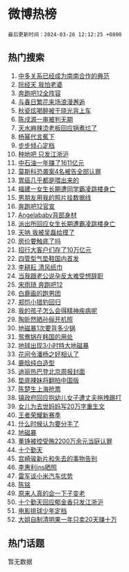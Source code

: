 # 微博热榜

`最后更新时间：2024-03-26 12:12:25 +0800`

## 热门搜索

1. [中多关系已经成为南南合作的典范](https://m.weibo.cn/search?containerid=100103type%3D1%26t%3D10%26q%3D%23%E4%B8%AD%E5%A4%9A%E5%85%B3%E7%B3%BB%E5%B7%B2%E7%BB%8F%E6%88%90%E4%B8%BA%E5%8D%97%E5%8D%97%E5%90%88%E4%BD%9C%E7%9A%84%E5%85%B8%E8%8C%83%23&stream_entry_id=51&isnewpage=1&extparam=seat%3D1%26q%3D%2523%25E4%25B8%25AD%25E5%25A4%259A%25E5%2585%25B3%25E7%25B3%25BB%25E5%25B7%25B2%25E7%25BB%258F%25E6%2588%2590%25E4%25B8%25BA%25E5%258D%2597%25E5%258D%2597%25E5%2590%2588%25E4%25BD%259C%25E7%259A%2584%25E5%2585%25B8%25E8%258C%2583%2523%26pos%3D0%26filter_type%3Drealtimehot%26c_type%3D51%26stream_entry_id%3D51%26dgr%3D0%26cate%3D10103%26display_time%3D1711426344%26pre_seqid%3D171142634431504268162)
1. [阮经天 我怕老婆](https://m.weibo.cn/search?containerid=100103type%3D1%26t%3D10%26q%3D%E9%98%AE%E7%BB%8F%E5%A4%A9+%E6%88%91%E6%80%95%E8%80%81%E5%A9%86&stream_entry_id=31&isnewpage=1&extparam=seat%3D1%26filter_type%3Drealtimehot%26band_rank%3D1%26pos%3D0%26c_type%3D31%26cate%3D5001%26lcate%3D5001%26stream_entry_id%3D31%26realpos%3D1%26q%3D%25E9%2598%25AE%25E7%25BB%258F%25E5%25A4%25A9%2520%25E6%2588%2591%25E6%2580%2595%25E8%2580%2581%25E5%25A9%2586%26flag%3D1%26dgr%3D0%26display_time%3D1711426344%26pre_seqid%3D171142634431504268162)
1. [奔跑吧12全阵容](https://m.weibo.cn/search?containerid=100103type%3D1%26t%3D10%26q%3D%23%E5%A5%94%E8%B7%91%E5%90%A712%E5%85%A8%E9%98%B5%E5%AE%B9%23&stream_entry_id=31&isnewpage=1&extparam=seat%3D1%26filter_type%3Drealtimehot%26band_rank%3D2%26pos%3D1%26c_type%3D31%26cate%3D5001%26lcate%3D5001%26stream_entry_id%3D31%26realpos%3D2%26q%3D%2523%25E5%25A5%2594%25E8%25B7%2591%25E5%2590%25A712%25E5%2585%25A8%25E9%2598%25B5%25E5%25AE%25B9%2523%26flag%3D2%26dgr%3D0%26display_time%3D1711426344%26pre_seqid%3D171142634431504268162)
1. [与春日繁花来场浪漫邂逅](https://m.weibo.cn/search?containerid=100103type%3D1%26t%3D10%26q%3D%23%E4%B8%8E%E6%98%A5%E6%97%A5%E7%B9%81%E8%8A%B1%E6%9D%A5%E5%9C%BA%E6%B5%AA%E6%BC%AB%E9%82%82%E9%80%85%23&stream_entry_id=31&isnewpage=1&extparam=seat%3D1%26filter_type%3Drealtimehot%26band_rank%3D3%26pos%3D2%26c_type%3D31%26cate%3D5001%26lcate%3D5001%26stream_entry_id%3D31%26realpos%3D3%26q%3D%2523%25E4%25B8%258E%25E6%2598%25A5%25E6%2597%25A5%25E7%25B9%2581%25E8%258A%25B1%25E6%259D%25A5%25E5%259C%25BA%25E6%25B5%25AA%25E6%25BC%25AB%25E9%2582%2582%25E9%2580%2585%2523%26flag%3D1%26dgr%3D0%26display_time%3D1711426344%26pre_seqid%3D171142634431504268162)
1. [秋瓷炫喝醉被于晓光背上车](https://m.weibo.cn/search?containerid=100103type%3D1%26t%3D10%26q%3D%23%E7%A7%8B%E7%93%B7%E7%82%AB%E5%96%9D%E9%86%89%E8%A2%AB%E4%BA%8E%E6%99%93%E5%85%89%E8%83%8C%E4%B8%8A%E8%BD%A6%23&stream_entry_id=31&isnewpage=1&extparam=seat%3D1%26filter_type%3Drealtimehot%26band_rank%3D4%26pos%3D3%26c_type%3D31%26cate%3D5001%26lcate%3D5001%26stream_entry_id%3D31%26realpos%3D4%26q%3D%2523%25E7%25A7%258B%25E7%2593%25B7%25E7%2582%25AB%25E5%2596%259D%25E9%2586%2589%25E8%25A2%25AB%25E4%25BA%258E%25E6%2599%2593%25E5%2585%2589%25E8%2583%258C%25E4%25B8%258A%25E8%25BD%25A6%2523%26flag%3D2%26dgr%3D0%26display_time%3D1711426344%26pre_seqid%3D171142634431504268162)
1. [陈戌源一审被判无期](https://m.weibo.cn/search?containerid=100103type%3D1%26t%3D10%26q%3D%23%E9%99%88%E6%88%8C%E6%BA%90%E4%B8%80%E5%AE%A1%E8%A2%AB%E5%88%A4%E6%97%A0%E6%9C%9F%23&stream_entry_id=31&isnewpage=1&extparam=seat%3D1%26filter_type%3Drealtimehot%26band_rank%3D5%26pos%3D4%26c_type%3D31%26cate%3D5001%26lcate%3D5001%26stream_entry_id%3D31%26realpos%3D5%26q%3D%2523%25E9%2599%2588%25E6%2588%258C%25E6%25BA%2590%25E4%25B8%2580%25E5%25AE%25A1%25E8%25A2%25AB%25E5%2588%25A4%25E6%2597%25A0%25E6%259C%259F%2523%26flag%3D2%26dgr%3D0%26display_time%3D1711426344%26pre_seqid%3D171142634431504268162)
1. [天水麻辣烫老板回应锅煮烂了](https://m.weibo.cn/search?containerid=100103type%3D1%26t%3D10%26q%3D%23%E5%A4%A9%E6%B0%B4%E9%BA%BB%E8%BE%A3%E7%83%AB%E8%80%81%E6%9D%BF%E5%9B%9E%E5%BA%94%E9%94%85%E7%85%AE%E7%83%82%E4%BA%86%23&stream_entry_id=31&isnewpage=1&extparam=seat%3D1%26filter_type%3Drealtimehot%26band_rank%3D6%26pos%3D5%26c_type%3D31%26cate%3D5001%26lcate%3D5001%26stream_entry_id%3D31%26realpos%3D6%26q%3D%2523%25E5%25A4%25A9%25E6%25B0%25B4%25E9%25BA%25BB%25E8%25BE%25A3%25E7%2583%25AB%25E8%2580%2581%25E6%259D%25BF%25E5%259B%259E%25E5%25BA%2594%25E9%2594%2585%25E7%2585%25AE%25E7%2583%2582%25E4%25BA%2586%2523%26flag%3D1%26dgr%3D0%26display_time%3D1711426344%26pre_seqid%3D171142634431504268162)
1. [杨幂代言蕉下](https://m.weibo.cn/search?containerid=100103type%3D1%26t%3D10%26q%3D%23%E6%9D%A8%E5%B9%82%E4%BB%A3%E8%A8%80%E8%95%89%E4%B8%8B%23&stream_entry_id=31&isnewpage=1&extparam=seat%3D1%26band_rank%3D7%26topic_ad%3D1%26pos%3D6%26c_type%3D31%26is_ad_pos%3D1%26cate%3D5001%26lcate%3D5001%26stream_entry_id%3D31%26filter_type%3Drealtimehot%26q%3D%2523%25E6%259D%25A8%25E5%25B9%2582%25E4%25BB%25A3%25E8%25A8%2580%25E8%2595%2589%25E4%25B8%258B%2523%26dgr%3D0%26adid%3D228130%26display_time%3D1711426344%26pre_seqid%3D171142634431504268162)
1. [步步倾心定档](https://m.weibo.cn/search?containerid=100103type%3D1%26t%3D10%26q%3D%23%E6%AD%A5%E6%AD%A5%E5%80%BE%E5%BF%83%E5%AE%9A%E6%A1%A3%23&stream_entry_id=31&isnewpage=1&extparam=seat%3D1%26filter_type%3Drealtimehot%26band_rank%3D7%26pos%3D7%26c_type%3D31%26cate%3D5001%26lcate%3D5001%26stream_entry_id%3D31%26realpos%3D7%26q%3D%2523%25E6%25AD%25A5%25E6%25AD%25A5%25E5%2580%25BE%25E5%25BF%2583%25E5%25AE%259A%25E6%25A1%25A3%2523%26flag%3D1%26dgr%3D0%26display_time%3D1711426344%26pre_seqid%3D171142634431504268162)
1. [种地吧 只发江浙沪](https://m.weibo.cn/search?containerid=100103type%3D1%26t%3D10%26q%3D%E7%A7%8D%E5%9C%B0%E5%90%A7+%E5%8F%AA%E5%8F%91%E6%B1%9F%E6%B5%99%E6%B2%AA&stream_entry_id=31&isnewpage=1&extparam=seat%3D1%26filter_type%3Drealtimehot%26band_rank%3D8%26pos%3D8%26c_type%3D31%26cate%3D5001%26lcate%3D5001%26stream_entry_id%3D31%26realpos%3D8%26q%3D%25E7%25A7%258D%25E5%259C%25B0%25E5%2590%25A7%2520%25E5%258F%25AA%25E5%258F%2591%25E6%25B1%259F%25E6%25B5%2599%25E6%25B2%25AA%26flag%3D1%26dgr%3D0%26display_time%3D1711426344%26pre_seqid%3D171142634431504268162)
1. [中石油一年赚了1611亿元](https://m.weibo.cn/search?containerid=100103type%3D1%26t%3D10%26q%3D%23%E4%B8%AD%E7%9F%B3%E6%B2%B9%E4%B8%80%E5%B9%B4%E8%B5%9A%E4%BA%861611%E4%BA%BF%E5%85%83%23&stream_entry_id=31&isnewpage=1&extparam=seat%3D1%26filter_type%3Drealtimehot%26band_rank%3D9%26pos%3D9%26c_type%3D31%26cate%3D5001%26lcate%3D5001%26stream_entry_id%3D31%26realpos%3D9%26q%3D%2523%25E4%25B8%25AD%25E7%259F%25B3%25E6%25B2%25B9%25E4%25B8%2580%25E5%25B9%25B4%25E8%25B5%259A%25E4%25BA%25861611%25E4%25BA%25BF%25E5%2585%2583%2523%26flag%3D1%26dgr%3D0%26display_time%3D1711426344%26pre_seqid%3D171142634431504268162)
1. [莫斯科恐袭案4名被告全部认罪](https://m.weibo.cn/search?containerid=100103type%3D1%26t%3D10%26q%3D%23%E8%8E%AB%E6%96%AF%E7%A7%91%E6%81%90%E8%A2%AD%E6%A1%884%E5%90%8D%E8%A2%AB%E5%91%8A%E5%85%A8%E9%83%A8%E8%AE%A4%E7%BD%AA%23&stream_entry_id=31&isnewpage=1&extparam=seat%3D1%26filter_type%3Drealtimehot%26band_rank%3D10%26pos%3D10%26c_type%3D31%26cate%3D5001%26lcate%3D5001%26stream_entry_id%3D31%26realpos%3D10%26q%3D%2523%25E8%258E%25AB%25E6%2596%25AF%25E7%25A7%2591%25E6%2581%2590%25E8%25A2%25AD%25E6%25A1%25884%25E5%2590%258D%25E8%25A2%25AB%25E5%2591%258A%25E5%2585%25A8%25E9%2583%25A8%25E8%25AE%25A4%25E7%25BD%25AA%2523%26flag%3D0%26dgr%3D0%26display_time%3D1711426344%26pre_seqid%3D171142634431504268162)
1. [胃癌几乎都是喂出来的](https://m.weibo.cn/search?containerid=100103type%3D1%26t%3D10%26q%3D%23%E8%83%83%E7%99%8C%E5%87%A0%E4%B9%8E%E9%83%BD%E6%98%AF%E5%96%82%E5%87%BA%E6%9D%A5%E7%9A%84%23&stream_entry_id=31&isnewpage=1&extparam=seat%3D1%26filter_type%3Drealtimehot%26band_rank%3D11%26pos%3D11%26c_type%3D31%26cate%3D5001%26lcate%3D5001%26stream_entry_id%3D31%26realpos%3D11%26q%3D%2523%25E8%2583%2583%25E7%2599%258C%25E5%2587%25A0%25E4%25B9%258E%25E9%2583%25BD%25E6%2598%25AF%25E5%2596%2582%25E5%2587%25BA%25E6%259D%25A5%25E7%259A%2584%2523%26flag%3D1%26dgr%3D0%26display_time%3D1711426344%26pre_seqid%3D171142634431504268162)
1. [福建一女生长期遭同学霸凌跳楼身亡](https://m.weibo.cn/search?containerid=100103type%3D1%26t%3D10%26q%3D%23%E7%A6%8F%E5%BB%BA%E4%B8%80%E5%A5%B3%E7%94%9F%E9%95%BF%E6%9C%9F%E9%81%AD%E5%90%8C%E5%AD%A6%E9%9C%B8%E5%87%8C%E8%B7%B3%E6%A5%BC%E8%BA%AB%E4%BA%A1%23&stream_entry_id=31&isnewpage=1&extparam=seat%3D1%26filter_type%3Drealtimehot%26band_rank%3D12%26pos%3D12%26c_type%3D31%26cate%3D5001%26lcate%3D5001%26stream_entry_id%3D31%26realpos%3D12%26q%3D%2523%25E7%25A6%258F%25E5%25BB%25BA%25E4%25B8%2580%25E5%25A5%25B3%25E7%2594%259F%25E9%2595%25BF%25E6%259C%259F%25E9%2581%25AD%25E5%2590%258C%25E5%25AD%25A6%25E9%259C%25B8%25E5%2587%258C%25E8%25B7%25B3%25E6%25A5%25BC%25E8%25BA%25AB%25E4%25BA%25A1%2523%26flag%3D2%26dgr%3D0%26display_time%3D1711426344%26pre_seqid%3D171142634431504268162)
1. [男朋友用我的照片挂数据线](https://m.weibo.cn/search?containerid=100103type%3D1%26t%3D10%26q%3D%E7%94%B7%E6%9C%8B%E5%8F%8B%E7%94%A8%E6%88%91%E7%9A%84%E7%85%A7%E7%89%87%E6%8C%82%E6%95%B0%E6%8D%AE%E7%BA%BF&stream_entry_id=31&isnewpage=1&extparam=seat%3D1%26filter_type%3Drealtimehot%26band_rank%3D13%26pos%3D13%26c_type%3D31%26cate%3D5001%26lcate%3D5001%26stream_entry_id%3D31%26realpos%3D13%26q%3D%25E7%2594%25B7%25E6%259C%258B%25E5%258F%258B%25E7%2594%25A8%25E6%2588%2591%25E7%259A%2584%25E7%2585%25A7%25E7%2589%2587%25E6%258C%2582%25E6%2595%25B0%25E6%258D%25AE%25E7%25BA%25BF%26flag%3D1%26dgr%3D0%26display_time%3D1711426344%26pre_seqid%3D171142634431504268162)
1. [奔跑吧12官宣](https://m.weibo.cn/search?containerid=100103type%3D1%26t%3D10%26q%3D%23%E5%A5%94%E8%B7%91%E5%90%A712%E5%AE%98%E5%AE%A3%23&stream_entry_id=31&isnewpage=1&extparam=seat%3D1%26filter_type%3Drealtimehot%26band_rank%3D14%26pos%3D14%26c_type%3D31%26cate%3D5001%26lcate%3D5001%26stream_entry_id%3D31%26realpos%3D14%26q%3D%2523%25E5%25A5%2594%25E8%25B7%2591%25E5%2590%25A712%25E5%25AE%2598%25E5%25AE%25A3%2523%26flag%3D0%26dgr%3D0%26display_time%3D1711426344%26pre_seqid%3D171142634431504268162)
1. [Angelababy背部身材](https://m.weibo.cn/search?containerid=100103type%3D1%26t%3D10%26q%3D%23Angelababy%E8%83%8C%E9%83%A8%E8%BA%AB%E6%9D%90%23&stream_entry_id=31&isnewpage=1&extparam=seat%3D1%26filter_type%3Drealtimehot%26band_rank%3D15%26pos%3D15%26c_type%3D31%26cate%3D5001%26lcate%3D5001%26stream_entry_id%3D31%26realpos%3D15%26q%3D%2523Angelababy%25E8%2583%258C%25E9%2583%25A8%25E8%25BA%25AB%25E6%259D%2590%2523%26flag%3D1%26dgr%3D0%26display_time%3D1711426344%26pre_seqid%3D171142634431504268162)
1. [派出所回应女生长期遭霸凌跳楼身亡](https://m.weibo.cn/search?containerid=100103type%3D1%26t%3D10%26q%3D%23%E6%B4%BE%E5%87%BA%E6%89%80%E5%9B%9E%E5%BA%94%E5%A5%B3%E7%94%9F%E9%95%BF%E6%9C%9F%E9%81%AD%E9%9C%B8%E5%87%8C%E8%B7%B3%E6%A5%BC%E8%BA%AB%E4%BA%A1%23&stream_entry_id=31&isnewpage=1&extparam=seat%3D1%26filter_type%3Drealtimehot%26band_rank%3D16%26pos%3D16%26c_type%3D31%26cate%3D5001%26lcate%3D5001%26stream_entry_id%3D31%26realpos%3D16%26q%3D%2523%25E6%25B4%25BE%25E5%2587%25BA%25E6%2589%2580%25E5%259B%259E%25E5%25BA%2594%25E5%25A5%25B3%25E7%2594%259F%25E9%2595%25BF%25E6%259C%259F%25E9%2581%25AD%25E9%259C%25B8%25E5%2587%258C%25E8%25B7%25B3%25E6%25A5%25BC%25E8%25BA%25AB%25E4%25BA%25A1%2523%26flag%3D0%26dgr%3D0%26display_time%3D1711426344%26pre_seqid%3D171142634431504268162)
1. [天呐 我被吴磊给摸了](https://m.weibo.cn/search?containerid=100103type%3D1%26t%3D10%26q%3D%E5%A4%A9%E5%91%90+%E6%88%91%E8%A2%AB%E5%90%B4%E7%A3%8A%E7%BB%99%E6%91%B8%E4%BA%86&stream_entry_id=31&isnewpage=1&extparam=seat%3D1%26filter_type%3Drealtimehot%26band_rank%3D17%26pos%3D17%26c_type%3D31%26cate%3D5001%26lcate%3D5001%26stream_entry_id%3D31%26realpos%3D17%26q%3D%25E5%25A4%25A9%25E5%2591%2590%2520%25E6%2588%2591%25E8%25A2%25AB%25E5%2590%25B4%25E7%25A3%258A%25E7%25BB%2599%25E6%2591%25B8%25E4%25BA%2586%26flag%3D1%26dgr%3D0%26display_time%3D1711426344%26pre_seqid%3D171142634431504268162)
1. [房价要触底了吗](https://m.weibo.cn/search?containerid=100103type%3D1%26t%3D10%26q%3D%23%E6%88%BF%E4%BB%B7%E8%A6%81%E8%A7%A6%E5%BA%95%E4%BA%86%E5%90%97%23&stream_entry_id=31&isnewpage=1&extparam=seat%3D1%26filter_type%3Drealtimehot%26band_rank%3D18%26pos%3D18%26c_type%3D31%26cate%3D5001%26lcate%3D5001%26stream_entry_id%3D31%26realpos%3D18%26q%3D%2523%25E6%2588%25BF%25E4%25BB%25B7%25E8%25A6%2581%25E8%25A7%25A6%25E5%25BA%2595%25E4%25BA%2586%25E5%2590%2597%2523%26flag%3D0%26dgr%3D0%26display_time%3D1711426344%26pre_seqid%3D171142634431504268162)
1. [招行大客户们存了10万亿元](https://m.weibo.cn/search?containerid=100103type%3D1%26t%3D10%26q%3D%23%E6%8B%9B%E8%A1%8C%E5%A4%A7%E5%AE%A2%E6%88%B7%E4%BB%AC%E5%AD%98%E4%BA%8610%E4%B8%87%E4%BA%BF%E5%85%83%23&stream_entry_id=31&isnewpage=1&extparam=seat%3D1%26filter_type%3Drealtimehot%26band_rank%3D19%26pos%3D19%26c_type%3D31%26cate%3D5001%26lcate%3D5001%26stream_entry_id%3D31%26realpos%3D19%26q%3D%2523%25E6%258B%259B%25E8%25A1%258C%25E5%25A4%25A7%25E5%25AE%25A2%25E6%2588%25B7%25E4%25BB%25AC%25E5%25AD%2598%25E4%25BA%258610%25E4%25B8%2587%25E4%25BA%25BF%25E5%2585%2583%2523%26flag%3D0%26dgr%3D0%26display_time%3D1711426344%26pre_seqid%3D171142634431504268162)
1. [四管型气垫鞋国内首发](https://m.weibo.cn/search?containerid=100103type%3D1%26t%3D10%26q%3D%23%E5%9B%9B%E7%AE%A1%E5%9E%8B%E6%B0%94%E5%9E%AB%E9%9E%8B%E5%9B%BD%E5%86%85%E9%A6%96%E5%8F%91%23&stream_entry_id=31&isnewpage=1&extparam=seat%3D1%26filter_type%3Drealtimehot%26band_rank%3D20%26pos%3D20%26c_type%3D31%26cate%3D5001%26lcate%3D5001%26stream_entry_id%3D31%26realpos%3D20%26q%3D%2523%25E5%259B%259B%25E7%25AE%25A1%25E5%259E%258B%25E6%25B0%2594%25E5%259E%25AB%25E9%259E%258B%25E5%259B%25BD%25E5%2586%2585%25E9%25A6%2596%25E5%258F%2591%2523%26flag%3D0%26dgr%3D0%26adid%3D228095%26display_time%3D1711426344%26pre_seqid%3D171142634431504268162)
1. [李耕耘 清风纸巾](https://m.weibo.cn/search?containerid=100103type%3D1%26t%3D10%26q%3D%E6%9D%8E%E8%80%95%E8%80%98+%E6%B8%85%E9%A3%8E%E7%BA%B8%E5%B7%BE&stream_entry_id=31&isnewpage=1&extparam=seat%3D1%26filter_type%3Drealtimehot%26band_rank%3D21%26pos%3D21%26c_type%3D31%26cate%3D5001%26lcate%3D5001%26stream_entry_id%3D31%26realpos%3D21%26q%3D%25E6%259D%258E%25E8%2580%2595%25E8%2580%2598%2520%25E6%25B8%2585%25E9%25A3%258E%25E7%25BA%25B8%25E5%25B7%25BE%26flag%3D1%26dgr%3D0%26display_time%3D1711426344%26pre_seqid%3D171142634431504268162)
1. [当我跟老公说孕反太难受想辞职](https://m.weibo.cn/search?containerid=100103type%3D1%26t%3D10%26q%3D%23%E5%BD%93%E6%88%91%E8%B7%9F%E8%80%81%E5%85%AC%E8%AF%B4%E5%AD%95%E5%8F%8D%E5%A4%AA%E9%9A%BE%E5%8F%97%E6%83%B3%E8%BE%9E%E8%81%8C%23&stream_entry_id=31&isnewpage=1&extparam=seat%3D1%26filter_type%3Drealtimehot%26band_rank%3D22%26pos%3D22%26c_type%3D31%26cate%3D5001%26lcate%3D5001%26stream_entry_id%3D31%26realpos%3D22%26q%3D%2523%25E5%25BD%2593%25E6%2588%2591%25E8%25B7%259F%25E8%2580%2581%25E5%2585%25AC%25E8%25AF%25B4%25E5%25AD%2595%25E5%258F%258D%25E5%25A4%25AA%25E9%259A%25BE%25E5%258F%2597%25E6%2583%25B3%25E8%25BE%259E%25E8%2581%258C%2523%26flag%3D1%26dgr%3D0%26display_time%3D1711426344%26pre_seqid%3D171142634431504268162)
1. [宋雨琦 奔跑吧12](https://m.weibo.cn/search?containerid=100103type%3D1%26t%3D10%26q%3D%E5%AE%8B%E9%9B%A8%E7%90%A6+%E5%A5%94%E8%B7%91%E5%90%A712&stream_entry_id=31&isnewpage=1&extparam=seat%3D1%26filter_type%3Drealtimehot%26band_rank%3D23%26pos%3D23%26c_type%3D31%26cate%3D5001%26lcate%3D5001%26stream_entry_id%3D31%26realpos%3D23%26q%3D%25E5%25AE%258B%25E9%259B%25A8%25E7%2590%25A6%2520%25E5%25A5%2594%25E8%25B7%2591%25E5%2590%25A712%26flag%3D1%26dgr%3D0%26display_time%3D1711426344%26pre_seqid%3D171142634431504268162)
1. [白鹿画的跑男团](https://m.weibo.cn/search?containerid=100103type%3D1%26t%3D10%26q%3D%23%E7%99%BD%E9%B9%BF%E7%94%BB%E7%9A%84%E8%B7%91%E7%94%B7%E5%9B%A2%23&stream_entry_id=31&isnewpage=1&extparam=seat%3D1%26filter_type%3Drealtimehot%26band_rank%3D24%26pos%3D24%26c_type%3D31%26cate%3D5001%26lcate%3D5001%26stream_entry_id%3D31%26realpos%3D24%26q%3D%2523%25E7%2599%25BD%25E9%25B9%25BF%25E7%2594%25BB%25E7%259A%2584%25E8%25B7%2591%25E7%2594%25B7%25E5%259B%25A2%2523%26flag%3D1%26dgr%3D0%26display_time%3D1711426344%26pre_seqid%3D171142634431504268162)
1. [郑恺小猎豹回归](https://m.weibo.cn/search?containerid=100103type%3D1%26t%3D10%26q%3D%23%E9%83%91%E6%81%BA%E5%B0%8F%E7%8C%8E%E8%B1%B9%E5%9B%9E%E5%BD%92%23&stream_entry_id=31&isnewpage=1&extparam=seat%3D1%26filter_type%3Drealtimehot%26band_rank%3D25%26pos%3D25%26c_type%3D31%26cate%3D5001%26lcate%3D5001%26stream_entry_id%3D31%26realpos%3D25%26q%3D%2523%25E9%2583%2591%25E6%2581%25BA%25E5%25B0%258F%25E7%258C%258E%25E8%25B1%25B9%25E5%259B%259E%25E5%25BD%2592%2523%26flag%3D1%26dgr%3D0%26display_time%3D1711426344%26pre_seqid%3D171142634431504268162)
1. [我的孩子怎么会得精神疾病呢](https://m.weibo.cn/search?containerid=100103type%3D1%26t%3D10%26q%3D%23%E6%88%91%E7%9A%84%E5%AD%A9%E5%AD%90%E6%80%8E%E4%B9%88%E4%BC%9A%E5%BE%97%E7%B2%BE%E7%A5%9E%E7%96%BE%E7%97%85%E5%91%A2%23&stream_entry_id=31&isnewpage=1&extparam=seat%3D1%26filter_type%3Drealtimehot%26band_rank%3D26%26pos%3D26%26c_type%3D31%26cate%3D5001%26lcate%3D5001%26stream_entry_id%3D31%26realpos%3D26%26q%3D%2523%25E6%2588%2591%25E7%259A%2584%25E5%25AD%25A9%25E5%25AD%2590%25E6%2580%258E%25E4%25B9%2588%25E4%25BC%259A%25E5%25BE%2597%25E7%25B2%25BE%25E7%25A5%259E%25E7%2596%25BE%25E7%2597%2585%25E5%2591%25A2%2523%26flag%3D0%26dgr%3D0%26display_time%3D1711426344%26pre_seqid%3D171142634431504268162)
1. [陶昕然晒孙俪开机照](https://m.weibo.cn/search?containerid=100103type%3D1%26t%3D10%26q%3D%23%E9%99%B6%E6%98%95%E7%84%B6%E6%99%92%E5%AD%99%E4%BF%AA%E5%BC%80%E6%9C%BA%E7%85%A7%23&stream_entry_id=31&isnewpage=1&extparam=seat%3D1%26filter_type%3Drealtimehot%26band_rank%3D27%26pos%3D27%26c_type%3D31%26cate%3D5001%26lcate%3D5001%26stream_entry_id%3D31%26realpos%3D27%26q%3D%2523%25E9%2599%25B6%25E6%2598%2595%25E7%2584%25B6%25E6%2599%2592%25E5%25AD%2599%25E4%25BF%25AA%25E5%25BC%2580%25E6%259C%25BA%25E7%2585%25A7%2523%26flag%3D1%26dgr%3D0%26display_time%3D1711426344%26pre_seqid%3D171142634431504268162)
1. [地磁暴1次要背多少锅](https://m.weibo.cn/search?containerid=100103type%3D1%26t%3D10%26q%3D%23%E5%9C%B0%E7%A3%81%E6%9A%B41%E6%AC%A1%E8%A6%81%E8%83%8C%E5%A4%9A%E5%B0%91%E9%94%85%23&stream_entry_id=31&isnewpage=1&extparam=seat%3D1%26filter_type%3Drealtimehot%26band_rank%3D28%26pos%3D28%26c_type%3D31%26cate%3D5001%26lcate%3D5001%26stream_entry_id%3D31%26realpos%3D28%26q%3D%2523%25E5%259C%25B0%25E7%25A3%2581%25E6%259A%25B41%25E6%25AC%25A1%25E8%25A6%2581%25E8%2583%258C%25E5%25A4%259A%25E5%25B0%2591%25E9%2594%2585%2523%26flag%3D1%26dgr%3D0%26display_time%3D1711426344%26pre_seqid%3D171142634431504268162)
1. [鸳鸯锅在韩国的用处](https://m.weibo.cn/search?containerid=100103type%3D1%26t%3D10%26q%3D%23%E9%B8%B3%E9%B8%AF%E9%94%85%E5%9C%A8%E9%9F%A9%E5%9B%BD%E7%9A%84%E7%94%A8%E5%A4%84%23&stream_entry_id=31&isnewpage=1&extparam=seat%3D1%26filter_type%3Drealtimehot%26band_rank%3D29%26pos%3D29%26c_type%3D31%26cate%3D5001%26lcate%3D5001%26stream_entry_id%3D31%26realpos%3D29%26q%3D%2523%25E9%25B8%25B3%25E9%25B8%25AF%25E9%2594%2585%25E5%259C%25A8%25E9%259F%25A9%25E5%259B%25BD%25E7%259A%2584%25E7%2594%25A8%25E5%25A4%2584%2523%26flag%3D1%26dgr%3D0%26display_time%3D1711426344%26pre_seqid%3D171142634431504268162)
1. [地球出现3小时特大地磁暴](https://m.weibo.cn/search?containerid=100103type%3D1%26t%3D10%26q%3D%23%E5%9C%B0%E7%90%83%E5%87%BA%E7%8E%B03%E5%B0%8F%E6%97%B6%E7%89%B9%E5%A4%A7%E5%9C%B0%E7%A3%81%E6%9A%B4%23&stream_entry_id=31&isnewpage=1&extparam=seat%3D1%26filter_type%3Drealtimehot%26band_rank%3D30%26pos%3D30%26c_type%3D31%26cate%3D5001%26lcate%3D5001%26stream_entry_id%3D31%26realpos%3D30%26q%3D%2523%25E5%259C%25B0%25E7%2590%2583%25E5%2587%25BA%25E7%258E%25B03%25E5%25B0%258F%25E6%2597%25B6%25E7%2589%25B9%25E5%25A4%25A7%25E5%259C%25B0%25E7%25A3%2581%25E6%259A%25B4%2523%26flag%3D1%26dgr%3D0%26display_time%3D1711426344%26pre_seqid%3D171142634431504268162)
1. [花间令潘杨之好相认了](https://m.weibo.cn/search?containerid=100103type%3D1%26t%3D10%26q%3D%E8%8A%B1%E9%97%B4%E4%BB%A4%E6%BD%98%E6%9D%A8%E4%B9%8B%E5%A5%BD%E7%9B%B8%E8%AE%A4%E4%BA%86&stream_entry_id=31&isnewpage=1&extparam=seat%3D1%26filter_type%3Drealtimehot%26band_rank%3D31%26pos%3D31%26c_type%3D31%26cate%3D5001%26lcate%3D5001%26stream_entry_id%3D31%26realpos%3D31%26q%3D%25E8%258A%25B1%25E9%2597%25B4%25E4%25BB%25A4%25E6%25BD%2598%25E6%259D%25A8%25E4%25B9%258B%25E5%25A5%25BD%25E7%259B%25B8%25E8%25AE%25A4%25E4%25BA%2586%26flag%3D1%26dgr%3D0%26display_time%3D1711426344%26pre_seqid%3D171142634431504268162)
1. [鹿晗纯白造型](https://m.weibo.cn/search?containerid=100103type%3D1%26t%3D10%26q%3D%23%E9%B9%BF%E6%99%97%E7%BA%AF%E7%99%BD%E9%80%A0%E5%9E%8B%23&stream_entry_id=31&isnewpage=1&extparam=seat%3D1%26filter_type%3Drealtimehot%26band_rank%3D32%26pos%3D32%26c_type%3D31%26cate%3D5001%26lcate%3D5001%26stream_entry_id%3D31%26realpos%3D32%26q%3D%2523%25E9%25B9%25BF%25E6%2599%2597%25E7%25BA%25AF%25E7%2599%25BD%25E9%2580%25A0%25E5%259E%258B%2523%26flag%3D1%26dgr%3D0%26display_time%3D1711426344%26pre_seqid%3D171142634431504268162)
1. [迪丽热巴登北京周报封面](https://m.weibo.cn/search?containerid=100103type%3D1%26t%3D10%26q%3D%23%E8%BF%AA%E4%B8%BD%E7%83%AD%E5%B7%B4%E7%99%BB%E5%8C%97%E4%BA%AC%E5%91%A8%E6%8A%A5%E5%B0%81%E9%9D%A2%23&stream_entry_id=31&isnewpage=1&extparam=seat%3D1%26filter_type%3Drealtimehot%26band_rank%3D33%26pos%3D33%26c_type%3D31%26cate%3D5001%26lcate%3D5001%26stream_entry_id%3D31%26realpos%3D33%26q%3D%2523%25E8%25BF%25AA%25E4%25B8%25BD%25E7%2583%25AD%25E5%25B7%25B4%25E7%2599%25BB%25E5%258C%2597%25E4%25BA%25AC%25E5%2591%25A8%25E6%258A%25A5%25E5%25B0%2581%25E9%259D%25A2%2523%26flag%3D1%26dgr%3D0%26display_time%3D1711426344%26pre_seqid%3D171142634431504268162)
1. [垫底辣妹将翻拍中国版](https://m.weibo.cn/search?containerid=100103type%3D1%26t%3D10%26q%3D%23%E5%9E%AB%E5%BA%95%E8%BE%A3%E5%A6%B9%E5%B0%86%E7%BF%BB%E6%8B%8D%E4%B8%AD%E5%9B%BD%E7%89%88%23&stream_entry_id=31&isnewpage=1&extparam=seat%3D1%26filter_type%3Drealtimehot%26band_rank%3D34%26pos%3D34%26c_type%3D31%26cate%3D5001%26lcate%3D5001%26stream_entry_id%3D31%26realpos%3D34%26q%3D%2523%25E5%259E%25AB%25E5%25BA%2595%25E8%25BE%25A3%25E5%25A6%25B9%25E5%25B0%2586%25E7%25BF%25BB%25E6%258B%258D%25E4%25B8%25AD%25E5%259B%25BD%25E7%2589%2588%2523%26flag%3D0%26dgr%3D0%26display_time%3D1711426344%26pre_seqid%3D171142634431504268162)
1. [陈楚生上海抢票](https://m.weibo.cn/search?containerid=100103type%3D1%26t%3D10%26q%3D%E9%99%88%E6%A5%9A%E7%94%9F%E4%B8%8A%E6%B5%B7%E6%8A%A2%E7%A5%A8&stream_entry_id=31&isnewpage=1&extparam=seat%3D1%26filter_type%3Drealtimehot%26band_rank%3D35%26pos%3D35%26c_type%3D31%26cate%3D5001%26lcate%3D5001%26stream_entry_id%3D31%26realpos%3D35%26q%3D%25E9%2599%2588%25E6%25A5%259A%25E7%2594%259F%25E4%25B8%258A%25E6%25B5%25B7%25E6%258A%25A2%25E7%25A5%25A8%26flag%3D1%26dgr%3D0%26display_time%3D1711426344%26pre_seqid%3D171142634431504268162)
1. [镇政府回应抱幼儿女子遭丈夫拖拽踢打](https://m.weibo.cn/search?containerid=100103type%3D1%26t%3D10%26q%3D%23%E9%95%87%E6%94%BF%E5%BA%9C%E5%9B%9E%E5%BA%94%E6%8A%B1%E5%B9%BC%E5%84%BF%E5%A5%B3%E5%AD%90%E9%81%AD%E4%B8%88%E5%A4%AB%E6%8B%96%E6%8B%BD%E8%B8%A2%E6%89%93%23&stream_entry_id=31&isnewpage=1&extparam=seat%3D1%26filter_type%3Drealtimehot%26band_rank%3D36%26pos%3D36%26c_type%3D31%26cate%3D5001%26lcate%3D5001%26stream_entry_id%3D31%26realpos%3D36%26q%3D%2523%25E9%2595%2587%25E6%2594%25BF%25E5%25BA%259C%25E5%259B%259E%25E5%25BA%2594%25E6%258A%25B1%25E5%25B9%25BC%25E5%2584%25BF%25E5%25A5%25B3%25E5%25AD%2590%25E9%2581%25AD%25E4%25B8%2588%25E5%25A4%25AB%25E6%258B%2596%25E6%258B%25BD%25E8%25B8%25A2%25E6%2589%2593%2523%26flag%3D1%26dgr%3D0%26display_time%3D1711426344%26pre_seqid%3D171142634431504268162)
1. [女儿为去世妈妈写20万字重生文](https://m.weibo.cn/search?containerid=100103type%3D1%26t%3D10%26q%3D%23%E5%A5%B3%E5%84%BF%E4%B8%BA%E5%8E%BB%E4%B8%96%E5%A6%88%E5%A6%88%E5%86%9920%E4%B8%87%E5%AD%97%E9%87%8D%E7%94%9F%E6%96%87%23&stream_entry_id=31&isnewpage=1&extparam=seat%3D1%26filter_type%3Drealtimehot%26band_rank%3D37%26pos%3D37%26c_type%3D31%26cate%3D5001%26lcate%3D5001%26stream_entry_id%3D31%26realpos%3D37%26q%3D%2523%25E5%25A5%25B3%25E5%2584%25BF%25E4%25B8%25BA%25E5%258E%25BB%25E4%25B8%2596%25E5%25A6%2588%25E5%25A6%2588%25E5%2586%259920%25E4%25B8%2587%25E5%25AD%2597%25E9%2587%258D%25E7%2594%259F%25E6%2596%2587%2523%26flag%3D0%26dgr%3D0%26display_time%3D1711426344%26pre_seqid%3D171142634431504268162)
1. [王者荣耀新赛季](https://m.weibo.cn/search?containerid=100103type%3D1%26t%3D10%26q%3D%E7%8E%8B%E8%80%85%E8%8D%A3%E8%80%80%E6%96%B0%E8%B5%9B%E5%AD%A3&stream_entry_id=31&isnewpage=1&extparam=seat%3D1%26filter_type%3Drealtimehot%26band_rank%3D38%26pos%3D38%26c_type%3D31%26cate%3D5001%26lcate%3D5001%26stream_entry_id%3D31%26realpos%3D38%26q%3D%25E7%258E%258B%25E8%2580%2585%25E8%258D%25A3%25E8%2580%2580%25E6%2596%25B0%25E8%25B5%259B%25E5%25AD%25A3%26flag%3D1%26dgr%3D0%26display_time%3D1711426344%26pre_seqid%3D171142634431504268162)
1. [什么时候认为要分手了](https://m.weibo.cn/search?containerid=100103type%3D1%26t%3D10%26q%3D%23%E4%BB%80%E4%B9%88%E6%97%B6%E5%80%99%E8%AE%A4%E4%B8%BA%E8%A6%81%E5%88%86%E6%89%8B%E4%BA%86%23&stream_entry_id=31&isnewpage=1&extparam=seat%3D1%26filter_type%3Drealtimehot%26band_rank%3D39%26pos%3D39%26c_type%3D31%26cate%3D5001%26lcate%3D5001%26stream_entry_id%3D31%26realpos%3D39%26q%3D%2523%25E4%25BB%2580%25E4%25B9%2588%25E6%2597%25B6%25E5%2580%2599%25E8%25AE%25A4%25E4%25B8%25BA%25E8%25A6%2581%25E5%2588%2586%25E6%2589%258B%25E4%25BA%2586%2523%26flag%3D0%26dgr%3D0%26display_time%3D1711426344%26pre_seqid%3D171142634431504268162)
1. [地磁暴](https://m.weibo.cn/search?containerid=100103type%3D1%26t%3D10%26q%3D%E5%9C%B0%E7%A3%81%E6%9A%B4&stream_entry_id=31&isnewpage=1&extparam=seat%3D1%26filter_type%3Drealtimehot%26band_rank%3D40%26pos%3D40%26c_type%3D31%26cate%3D5001%26lcate%3D5001%26stream_entry_id%3D31%26realpos%3D40%26q%3D%25E5%259C%25B0%25E7%25A3%2581%25E6%259A%25B4%26flag%3D0%26dgr%3D0%26display_time%3D1711426344%26pre_seqid%3D171142634431504268162)
1. [董铮被控受贿2200万余元当庭认罪](https://m.weibo.cn/search?containerid=100103type%3D1%26t%3D10%26q%3D%23%E8%91%A3%E9%93%AE%E8%A2%AB%E6%8E%A7%E5%8F%97%E8%B4%BF2200%E4%B8%87%E4%BD%99%E5%85%83%E5%BD%93%E5%BA%AD%E8%AE%A4%E7%BD%AA%23&stream_entry_id=31&isnewpage=1&extparam=seat%3D1%26filter_type%3Drealtimehot%26band_rank%3D41%26pos%3D41%26c_type%3D31%26cate%3D5001%26lcate%3D5001%26stream_entry_id%3D31%26realpos%3D41%26q%3D%2523%25E8%2591%25A3%25E9%2593%25AE%25E8%25A2%25AB%25E6%258E%25A7%25E5%258F%2597%25E8%25B4%25BF2200%25E4%25B8%2587%25E4%25BD%2599%25E5%2585%2583%25E5%25BD%2593%25E5%25BA%25AD%25E8%25AE%25A4%25E7%25BD%25AA%2523%26flag%3D1%26dgr%3D0%26display_time%3D1711426344%26pre_seqid%3D171142634431504268162)
1. [十个勤天](https://m.weibo.cn/search?containerid=100103type%3D1%26t%3D10%26q%3D%E5%8D%81%E4%B8%AA%E5%8B%A4%E5%A4%A9&stream_entry_id=31&isnewpage=1&extparam=seat%3D1%26filter_type%3Drealtimehot%26band_rank%3D42%26pos%3D42%26c_type%3D31%26cate%3D5001%26lcate%3D5001%26stream_entry_id%3D31%26realpos%3D42%26q%3D%25E5%258D%2581%25E4%25B8%25AA%25E5%258B%25A4%25E5%25A4%25A9%26flag%3D0%26dgr%3D0%26display_time%3D1711426344%26pre_seqid%3D171142634431504268162)
1. [宫崎骏新片和失去的事物告别](https://m.weibo.cn/search?containerid=100103type%3D1%26t%3D10%26q%3D%23%E5%AE%AB%E5%B4%8E%E9%AA%8F%E6%96%B0%E7%89%87%E5%92%8C%E5%A4%B1%E5%8E%BB%E7%9A%84%E4%BA%8B%E7%89%A9%E5%91%8A%E5%88%AB%23&stream_entry_id=31&isnewpage=1&extparam=seat%3D1%26filter_type%3Drealtimehot%26band_rank%3D43%26pos%3D43%26c_type%3D31%26cate%3D5001%26lcate%3D5001%26stream_entry_id%3D31%26realpos%3D43%26q%3D%2523%25E5%25AE%25AB%25E5%25B4%258E%25E9%25AA%258F%25E6%2596%25B0%25E7%2589%2587%25E5%2592%258C%25E5%25A4%25B1%25E5%258E%25BB%25E7%259A%2584%25E4%25BA%258B%25E7%2589%25A9%25E5%2591%258A%25E5%2588%25AB%2523%26flag%3D1%26dgr%3D0%26display_time%3D1711426344%26pre_seqid%3D171142634431504268162)
1. [李惠利ins晒照](https://m.weibo.cn/search?containerid=100103type%3D1%26t%3D10%26q%3D%23%E6%9D%8E%E6%83%A0%E5%88%A9ins%E6%99%92%E7%85%A7%23&stream_entry_id=31&isnewpage=1&extparam=seat%3D1%26filter_type%3Drealtimehot%26band_rank%3D44%26pos%3D44%26c_type%3D31%26cate%3D5001%26lcate%3D5001%26stream_entry_id%3D31%26realpos%3D44%26q%3D%2523%25E6%259D%258E%25E6%2583%25A0%25E5%2588%25A9ins%25E6%2599%2592%25E7%2585%25A7%2523%26flag%3D0%26dgr%3D0%26display_time%3D1711426344%26pre_seqid%3D171142634431504268162)
1. [雷军谈小米汽车优势](https://m.weibo.cn/search?containerid=100103type%3D1%26t%3D10%26q%3D%23%E9%9B%B7%E5%86%9B%E8%B0%88%E5%B0%8F%E7%B1%B3%E6%B1%BD%E8%BD%A6%E4%BC%98%E5%8A%BF%23&stream_entry_id=31&isnewpage=1&extparam=seat%3D1%26filter_type%3Drealtimehot%26band_rank%3D45%26pos%3D45%26c_type%3D31%26cate%3D5001%26lcate%3D5001%26stream_entry_id%3D31%26realpos%3D45%26q%3D%2523%25E9%259B%25B7%25E5%2586%259B%25E8%25B0%2588%25E5%25B0%258F%25E7%25B1%25B3%25E6%25B1%25BD%25E8%25BD%25A6%25E4%25BC%2598%25E5%258A%25BF%2523%26flag%3D1%26dgr%3D0%26display_time%3D1711426344%26pre_seqid%3D171142634431504268162)
1. [陈铭](https://m.weibo.cn/search?containerid=100103type%3D1%26t%3D10%26q%3D%E9%99%88%E9%93%AD&stream_entry_id=31&isnewpage=1&extparam=seat%3D1%26filter_type%3Drealtimehot%26band_rank%3D46%26pos%3D46%26c_type%3D31%26cate%3D5001%26lcate%3D5001%26stream_entry_id%3D31%26realpos%3D46%26q%3D%25E9%2599%2588%25E9%2593%25AD%26flag%3D0%26dgr%3D0%26display_time%3D1711426344%26pre_seqid%3D171142634431504268162)
1. [原来人真的会一下子变老](https://m.weibo.cn/search?containerid=100103type%3D1%26t%3D10%26q%3D%23%E5%8E%9F%E6%9D%A5%E4%BA%BA%E7%9C%9F%E7%9A%84%E4%BC%9A%E4%B8%80%E4%B8%8B%E5%AD%90%E5%8F%98%E8%80%81%23&stream_entry_id=31&isnewpage=1&extparam=seat%3D1%26filter_type%3Drealtimehot%26band_rank%3D47%26pos%3D47%26c_type%3D31%26cate%3D5001%26lcate%3D5001%26stream_entry_id%3D31%26realpos%3D47%26q%3D%2523%25E5%258E%259F%25E6%259D%25A5%25E4%25BA%25BA%25E7%259C%259F%25E7%259A%2584%25E4%25BC%259A%25E4%25B8%2580%25E4%25B8%258B%25E5%25AD%2590%25E5%258F%2598%25E8%2580%2581%2523%26flag%3D0%26dgr%3D0%26display_time%3D1711426344%26pre_seqid%3D171142634431504268162)
1. [十个勤天回应郁金香只发江浙沪](https://m.weibo.cn/search?containerid=100103type%3D1%26t%3D10%26q%3D%E5%8D%81%E4%B8%AA%E5%8B%A4%E5%A4%A9%E5%9B%9E%E5%BA%94%E9%83%81%E9%87%91%E9%A6%99%E5%8F%AA%E5%8F%91%E6%B1%9F%E6%B5%99%E6%B2%AA&stream_entry_id=31&isnewpage=1&extparam=seat%3D1%26filter_type%3Drealtimehot%26band_rank%3D48%26pos%3D48%26c_type%3D31%26cate%3D5001%26lcate%3D5001%26stream_entry_id%3D31%26realpos%3D48%26q%3D%25E5%258D%2581%25E4%25B8%25AA%25E5%258B%25A4%25E5%25A4%25A9%25E5%259B%259E%25E5%25BA%2594%25E9%2583%2581%25E9%2587%2591%25E9%25A6%2599%25E5%258F%25AA%25E5%258F%2591%25E6%25B1%259F%25E6%25B5%2599%25E6%25B2%25AA%26flag%3D1%26dgr%3D0%26display_time%3D1711426344%26pre_seqid%3D171142634431504268162)
1. [电影排球少年定档](https://m.weibo.cn/search?containerid=100103type%3D1%26t%3D10%26q%3D%23%E7%94%B5%E5%BD%B1%E6%8E%92%E7%90%83%E5%B0%91%E5%B9%B4%E5%AE%9A%E6%A1%A3%23&stream_entry_id=31&isnewpage=1&extparam=seat%3D1%26filter_type%3Drealtimehot%26band_rank%3D49%26pos%3D49%26c_type%3D31%26cate%3D5001%26lcate%3D5001%26stream_entry_id%3D31%26realpos%3D49%26q%3D%2523%25E7%2594%25B5%25E5%25BD%25B1%25E6%258E%2592%25E7%2590%2583%25E5%25B0%2591%25E5%25B9%25B4%25E5%25AE%259A%25E6%25A1%25A3%2523%26flag%3D0%26dgr%3D0%26display_time%3D1711426344%26pre_seqid%3D171142634431504268162)
1. [大姐自制清明果一年只卖20天赚十万](https://m.weibo.cn/search?containerid=100103type%3D1%26t%3D10%26q%3D%23%E5%A4%A7%E5%A7%90%E8%87%AA%E5%88%B6%E6%B8%85%E6%98%8E%E6%9E%9C%E4%B8%80%E5%B9%B4%E5%8F%AA%E5%8D%9620%E5%A4%A9%E8%B5%9A%E5%8D%81%E4%B8%87%23&stream_entry_id=31&isnewpage=1&extparam=seat%3D1%26filter_type%3Drealtimehot%26band_rank%3D50%26pos%3D50%26c_type%3D31%26cate%3D5001%26lcate%3D5001%26stream_entry_id%3D31%26realpos%3D50%26q%3D%2523%25E5%25A4%25A7%25E5%25A7%2590%25E8%2587%25AA%25E5%2588%25B6%25E6%25B8%2585%25E6%2598%258E%25E6%259E%259C%25E4%25B8%2580%25E5%25B9%25B4%25E5%258F%25AA%25E5%258D%259620%25E5%25A4%25A9%25E8%25B5%259A%25E5%258D%2581%25E4%25B8%2587%2523%26flag%3D32768%26dgr%3D0%26display_time%3D1711426344%26pre_seqid%3D171142634431504268162)

## 热门话题

暂无数据
